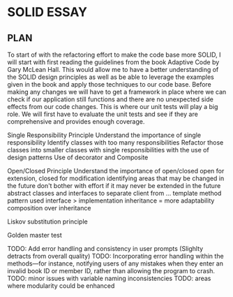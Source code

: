 # SOLID ESSAY


## PLAN

To start of with the refactoring effort to make the code base more SOLID, I will start with first reading
the guidelines from the book Adaptive Code by Gary McLean Hall. This would allow me to have a better
understanding of the SOLID design principles as well as be able to leverage the examples given in the
book and apply those techniques to our code base. Before making any changes we will have to get a framework
in place where we can check if our application still functions and there are no unexpected side effects
from our code changes. This is where our unit tests will play a big role. We will first have to evaluate
the unit tests and see if they are comprehensive and provides enough coverage.

Single Responsibility Principle
Understand the importance of single responsibility
Identify classes with too many responsibilities
Refactor those classes into smaller classes with single responsibilities with the use of design patterns
Use of decorator and Composite

Open/Closed Principle
Understand the importance of open/closed
open for extension, closed for modification
identifying areas that may be changed in the future
don't bother with effort if it may never be extended in the future
abstract classes and interfaces to separate client from ...
template method pattern used
interface > implementation inheritance = more adaptability
composition over inheritance

Liskov substitution principle





Golden master test

TODO: Add error handling and consistency in user prompts (Slighlty detracts from overall quality)
TODO: Incorporating error handling within the methods—for instance, notifying users of any mistakes when they enter an invalid book ID or member ID, rather than allowing the program to crash.
TODO: minor issues with variable naming inconsistencies
TODO: areas where modularity could be enhanced